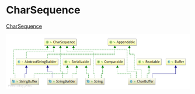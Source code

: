 # CharSequence

[CharSequence](/src/java/lang/CharSequence.java)

![CharSequence](/notes/imgs/CharSequence.png)